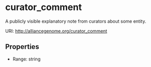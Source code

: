# curator_comment

A publicly visible explanatory note from curators about some entity.

URI: http://alliancegenome.org/curator_comment



<!-- no inheritance hierarchy -->


## Properties

 * Range: string


